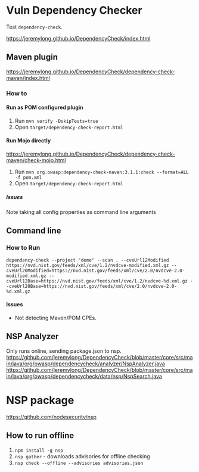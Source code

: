 # Vuln Dependency Checker

Test `dependency-check`.

https://jeremylong.github.io/DependencyCheck/index.html

## Maven plugin

https://jeremylong.github.io/DependencyCheck/dependency-check-maven/index.html

### How to

#### Run as POM configured plugin

1. Run `mvn verify -DskipTests=true`
1. Open `target/dependency-check-report.html`

#### Run Mojo directly

https://jeremylong.github.io/DependencyCheck/dependency-check-maven/check-mojo.html

1. Run `mvn org.owasp:dependency-check-maven:3.1.1:check --format=ALL -f pom.xml`
1. Open `target/dependency-check-report.html`

##### Issues

Note taking all config properties as command line arguments

## Command line

### How to Run

`dependency-check --project "demo" --scan . --cveUrl12Modified https://nvd.nist.gov/feeds/xml/cve/1.2/nvdcve-modified.xml.gz --cveUrl20Modified=https://nvd.nist.gov/feeds/xml/cve/2.0/nvdcve-2.0-modified.xml.gz --cveUrl12Base=https://nvd.nist.gov/feeds/xml/cve/1.2/nvdcve-%d.xml.gz --cveUrl20Base=https://nvd.nist.gov/feeds/xml/cve/2.0/nvdcve-2.0-%d.xml.gz`

#### Issues

- Not detecting Maven/POM CPEs.

## NSP Analyzer

Only runs online, sending package.json to nsp.
https://github.com/jeremylong/DependencyCheck/blob/master/core/src/main/java/org/owasp/dependencycheck/analyzer/NspAnalyzer.java
https://github.com/jeremylong/DependencyCheck/blob/master/core/src/main/java/org/owasp/dependencycheck/data/nsp/NspSearch.java


# NSP package

https://github.com/nodesecurity/nsp

## How to run offline

1. `npm install -g nsp`
1. `nsp gather` - downloads advisories for offline checking
1. `nsp check --offline --advisories advisories.json`
